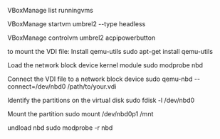 VBoxManage list runningvms

VBoxManage startvm umbrel2 --type headless  

VBoxManage controlvm umbrel2 acpipowerbutton  



to mount the VDI file:
Install qemu-utils
sudo apt-get install qemu-utils

Load the network block device kernel module
sudo modprobe nbd

Connect the VDI file to a network block device
sudo qemu-nbd --connect=/dev/nbd0 /path/to/your.vdi

Identify the partitions on the virtual disk
sudo fdisk -l /dev/nbd0

Mount the partition
sudo mount /dev/nbd0p1 /mnt

undload nbd
sudo modprobe -r nbd